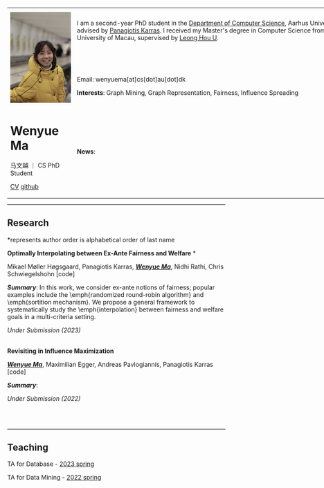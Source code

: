 <!-- <center> -->

<table>
<!-- <tr> -->
<th> </th>
<th> </th>
<th> </th>
<!-- </tr> -->
<tr>
<td>

<img style="float: center;"  src="pic/self.jpg" alt="drawing" width="200"/>

</td>
<td colspan="2">

I am a second-year PhD student in the [Department of Computer Science](https://cs.au.dk/), Aarhus University, advised by [Panagiotis Karras](https://www.cs.au.dk/~karras/). I received my Master's degree in Computer Science from the University of Macau, supervised by [Leong Hou U](https://www.fst.um.edu.mo/personal/ryanlhu/).

<br /> 
<br /> 
<br /> 

Email: wenyuema[at]cs[dot]au[dot]dk


**Interests**: Graph Mining, Graph Representation, Fairness, Influence Spreading

<!-- (write more<2 lines) -->

</td>
</tr>
<td style="float: center;">

# Wenyue Ma 

马文越 ｜ CS PhD Student




[CV]() [github]()  
</td>
<td colspan="2">

**News**:

</td>
</table>

<style>
td, th {
   border: none!important;
}
table {
  table-layout: fixed;
  width: 800px;
}
</style>


---

## Research 

*represents author order is alphabetical order of last name

**Optimally Interpolating between Ex-Ante Fairness and Welfare** *

Mikael Møller Høgsgaard, Panagiotis Karras, *<u>**Wenyue Ma**</u>*, Nidhi Rathi, Chris Schwiegelshohn [code] 

***Summary***: In this work, we consider ex-ante notions of fairness; popular examples include the \emph{randomized round-robin algorithm} and \emph{sortition mechanism}. We propose a general framework to systematically study the \emph{interpolation} between fairness and welfare goals in a multi-criteria setting.

*Under Submission (2023)*
<br />
<br />

**Revisiting in Influence Maximization**
  
*<u>**Wenyue Ma**</u>*, Maximilian Egger, Andreas Pavlogiannis, Panagiotis Karras [code]

***Summary***: 

*Under Submission (2022)*

<br />
<br />

---
## Teaching 

TA for Database - [2023 spring](https://kursuskatalog.au.dk/da/course/118278/Databasesystemer) 

TA for Data Mining - [2022 spring](https://kursuskatalog.au.dk/da/course/104084/Data-Mining)

<!-- </center> -->